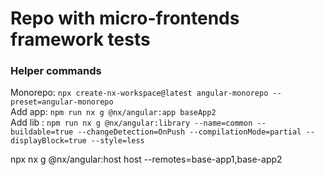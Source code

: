 # Repo with micro-frontends framework tests




### Helper commands

Monorepo: `npx create-nx-workspace@latest angular-monorepo --preset=angular-monorepo`    
Add app: `npm run nx g @nx/angular:app baseApp2`        
Add lib : `npm run nx g @nx/angular:library --name=common --buildable=true --changeDetection=OnPush --compilationMode=partial --displayBlock=true --style=less`

npx nx g @nx/angular:host host --remotes=base-app1,base-app2

